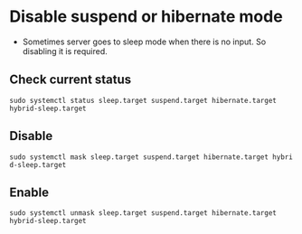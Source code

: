 # Disable suspend or hibernate mode
- Sometimes server goes to sleep mode when there is no input. So disabling it is required.

## Check current status
`sudo systemctl status sleep.target suspend.target hibernate.target hybrid-sleep.target`


## Disable 
`sudo systemctl mask sleep.target suspend.target hibernate.target hybrid-sleep.target`


## Enable
`sudo systemctl unmask sleep.target suspend.target hibernate.target hybrid-sleep.target`
